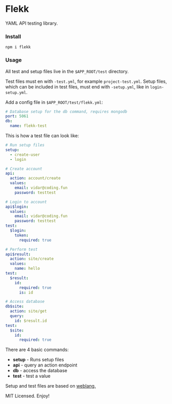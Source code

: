 # Flekk

YAML API testing library.

### Install

```
npm i flekk
```

### Usage

All test and setup files live in the `$APP_ROOT/test` directory.

Test files must en with `-test.yml`, for example `project-test.yml`. Setup files, which can be included in test files, must end with `-setup.yml`, like in `login-setup.yml`.

Add a config file in `$APP_ROOT/test/flekk.yml`:
```yml
# Database setup for the db command, requires mongodb
port: 5061
db:
  name: flekk-test
```

This is how a test file can look like:

```yml
# Run setup files
setup:
  - create-user
  - login

# Create account
api:
  action: account/create
  values:
    email: vidar@coding.fun
    password: testtest

# Login to account
api$login:
  values:
    email: vidar@coding.fun
    password: testtest
test:
  $login:
    token:
      required: true

# Perform test
api$result:
  action: site/create
  values:
    name: hello
test:
  $result:
    id:
      required: true
      is: id

# Access database
db$site:
  action: site/get
  query:
    id: $result.id
test:
  $site:
    id:
      required: true
```

There are 4 basic commands:

* __setup__ - Runs setup files
* __api__   - query an action endpoint
* __db__    - access the database
* __test__  - test a value

Setup and test files are based on [weblang.](https://github.com/eldoy/weblang)

MIT Licensed. Enjoy!
